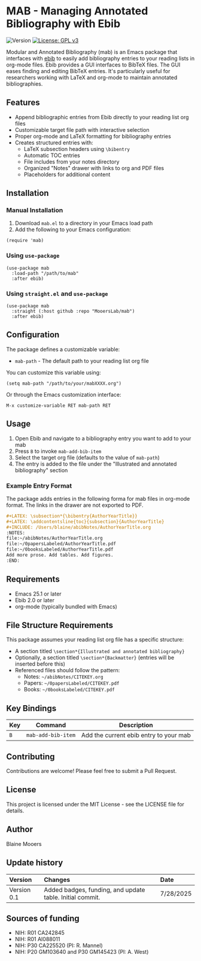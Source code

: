 # MAB - Managing Annotated Bibliography with Ebib

![Version](https://img.shields.io/static/v1?label=matplotlib-voice-in&message=0.1&color=brightcolor)
[![License: GPL v3](https://img.shields.io/badge/License-GPLv3-blue.svg)](https://www.gnu.org/licenses/gpl-3.0)

Modular and Annotated Bibliography (mab) is an Emacs package that interfaces with  [ebib](https://github.com/joostkremers/ebib) to easily add bibliography entries to your reading lists in org-mode files. 
Ebib provides a GUI interfaces to BibTeX files.
The GUI eases finding and editing BibTeX entries.
It's particularly useful for researchers working with LaTeX and org-mode to maintain annotated bibliographies.

## Features

- Append bibliographic entries from Ebib directly to your reading list org files
- Customizable target file path with interactive selection
- Proper org-mode and LaTeX formatting for bibliography entries
- Creates structured entries with:
  - LaTeX subsection headers using `\bibentry`
  - Automatic TOC entries
  - File includes from your notes directory
  - Organized "Notes" drawer with links to org and PDF files
  - Placeholders for additional content

## Installation

### Manual Installation

1. Download `mab.el` to a directory in your Emacs load path
2. Add the following to your Emacs configuration:

```elisp
(require 'mab)
```

### Using `use-package`

```elisp
(use-package mab
  :load-path "/path/to/mab"
  :after ebib)
```

### Using `straight.el` and `use-package`

```elisp
(use-package mab
  :straight (:host github :repo "MooersLab/mab")
  :after ebib)
```

## Configuration

The package defines a customizable variable:

- `mab-path` - The default path to your reading list org file

You can customize this variable using:

```elisp
(setq mab-path "/path/to/your/mabXXXX.org")
```

Or through the Emacs customization interface:

```
M-x customize-variable RET mab-path RET
```

## Usage

1. Open Ebib and navigate to a bibliography entry you want to add to your mab
2. Press `B` to invoke `mab-add-bib-item`
3. Select the target org file (defaults to the value of `mab-path`)
4. The entry is added to the file under the "Illustrated and annotated bibliography" section

### Example Entry Format

The package adds entries in the following forma for mab files in org-mode format.
The links in the drawer are not exported to PDF.

```org
#+LATEX: \subsection*{\bibentry{AuthorYearTitle}}
#+LATEX: \addcontentsline{toc}{subsection}{AuthorYearTitle}
#+INCLUDE: /Users/blaine/abibNotes/AuthorYearTitle.org
:NOTES:
file:~/abibNotes/AuthorYearTitle.org
file:~/0papersLabeled/AuthorYearTitle.pdf
file:~/0booksLabeled/AuthorYearTitle.pdf
Add more prose. Add tables. Add figures.
:END:
```

## Requirements

- Emacs 25.1 or later
- Ebib 2.0 or later
- org-mode (typically bundled with Emacs)

## File Structure Requirements

This package assumes your reading list org file has a specific structure:
- A section titled `\section*{Illustrated and annotated bibliography}`
- Optionally, a section titled `\section*{Backmatter}` (entries will be inserted before this)
- Referenced files should follow the pattern:
  - Notes: `~/abibNotes/CITEKEY.org`
  - Papers: `~/0papersLabeled/CITEKEY.pdf`
  - Books: `~/0booksLabeled/CITEKEY.pdf`

## Key Bindings

| Key | Command | Description |
|-----|---------|-------------|
| `B` | `mab-add-bib-item` | Add the current ebib entry to your mab |

## Contributing

Contributions are welcome! Please feel free to submit a Pull Request.

## License

This project is licensed under the MIT License - see the LICENSE file for details.

## Author

Blaine Mooers

## Update history

|Version      | Changes                                                                                                                                                                         | Date                 |
|:-----------|:------------------------------------------------------------------------------------------------------------------------------------------|:--------------------|
| Version 0.1 |   Added badges, funding, and update table.  Initial commit.                                                                                                                | 7/28/2025  |

## Sources of funding

- NIH: R01 CA242845
- NIH: R01 AI088011
- NIH: P30 CA225520 (PI: R. Mannel)
- NIH: P20 GM103640 and P30 GM145423 (PI: A. West)
